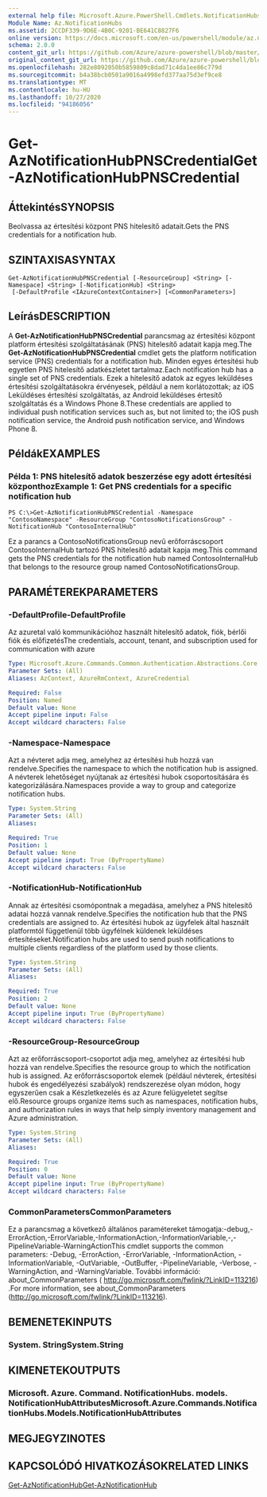 ```yaml
---
external help file: Microsoft.Azure.PowerShell.Cmdlets.NotificationHubs.dll-Help.xml
Module Name: Az.NotificationHubs
ms.assetid: 2CCDF339-9D6E-4B0C-9201-BE641C8827F6
online version: https://docs.microsoft.com/en-us/powershell/module/az.notificationhubs/get-aznotificationhubpnscredential
schema: 2.0.0
content_git_url: https://github.com/Azure/azure-powershell/blob/master/src/NotificationHubs/NotificationHubs/help/Get-AzNotificationHubPNSCredential.md
original_content_git_url: https://github.com/Azure/azure-powershell/blob/master/src/NotificationHubs/NotificationHubs/help/Get-AzNotificationHubPNSCredential.md
ms.openlocfilehash: 282e8092050b5859809c8dad71c4da1ee86c779d
ms.sourcegitcommit: b4a38bcb0501a9016a4998efd377aa75d3ef9ce8
ms.translationtype: MT
ms.contentlocale: hu-HU
ms.lasthandoff: 10/27/2020
ms.locfileid: "94186056"
---
```

# <span data-ttu-id="8cfc9-101">Get-AzNotificationHubPNSCredential</span><span class="sxs-lookup"><span data-stu-id="8cfc9-101">Get-AzNotificationHubPNSCredential</span></span>

## <span data-ttu-id="8cfc9-102">Áttekintés</span><span class="sxs-lookup"><span data-stu-id="8cfc9-102">SYNOPSIS</span></span>
<span data-ttu-id="8cfc9-103">Beolvassa az értesítési központ PNS hitelesítő adatait.</span><span class="sxs-lookup"><span data-stu-id="8cfc9-103">Gets the PNS credentials for a notification hub.</span></span>

## <span data-ttu-id="8cfc9-104">SZINTAXISA</span><span class="sxs-lookup"><span data-stu-id="8cfc9-104">SYNTAX</span></span>

```
Get-AzNotificationHubPNSCredential [-ResourceGroup] <String> [-Namespace] <String> [-NotificationHub] <String>
 [-DefaultProfile <IAzureContextContainer>] [<CommonParameters>]
```

## <span data-ttu-id="8cfc9-105">Leírás</span><span class="sxs-lookup"><span data-stu-id="8cfc9-105">DESCRIPTION</span></span>
<span data-ttu-id="8cfc9-106">A **Get-AzNotificationHubPNSCredential** parancsmag az értesítési központ platform értesítési szolgáltatásának (PNS) hitelesítő adatait kapja meg.</span><span class="sxs-lookup"><span data-stu-id="8cfc9-106">The **Get-AzNotificationHubPNSCredential** cmdlet gets the platform notification service (PNS) credentials for a notification hub.</span></span>
<span data-ttu-id="8cfc9-107">Minden egyes értesítési hub egyetlen PNS hitelesítő adatkészletet tartalmaz.</span><span class="sxs-lookup"><span data-stu-id="8cfc9-107">Each notification hub has a single set of PNS credentials.</span></span>
<span data-ttu-id="8cfc9-108">Ezek a hitelesítő adatok az egyes leküldéses értesítési szolgáltatásokra érvényesek, például a nem korlátozottak; az iOS Leküldéses értesítési szolgáltatás, az Android leküldéses értesítő szolgáltatás és a Windows Phone 8.</span><span class="sxs-lookup"><span data-stu-id="8cfc9-108">These credentials are applied to individual push notification services such as, but not limited to; the iOS push notification service, the Android push notification service, and Windows Phone 8.</span></span>

## <span data-ttu-id="8cfc9-109">Példák</span><span class="sxs-lookup"><span data-stu-id="8cfc9-109">EXAMPLES</span></span>

### <span data-ttu-id="8cfc9-110">Példa 1: PNS hitelesítő adatok beszerzése egy adott értesítési központhoz</span><span class="sxs-lookup"><span data-stu-id="8cfc9-110">Example 1: Get PNS credentials for a specific notification hub</span></span>
```
PS C:\>Get-AzNotificationHubPNSCredential -Namespace "ContosoNamespace" -ResourceGroup "ContosoNotificationsGroup" -NotificationHub "ContosoInternalHub"
```

<span data-ttu-id="8cfc9-111">Ez a parancs a ContosoNotificationsGroup nevű erőforráscsoport ContosoInternalHub tartozó PNS hitelesítő adatait kapja meg.</span><span class="sxs-lookup"><span data-stu-id="8cfc9-111">This command gets the PNS credentials for the notification hub named ContosoInternalHub that belongs to the resource group named ContosoNotificationsGroup.</span></span>

## <span data-ttu-id="8cfc9-112">PARAMÉTEREK</span><span class="sxs-lookup"><span data-stu-id="8cfc9-112">PARAMETERS</span></span>

### <span data-ttu-id="8cfc9-113">-DefaultProfile</span><span class="sxs-lookup"><span data-stu-id="8cfc9-113">-DefaultProfile</span></span>
<span data-ttu-id="8cfc9-114">Az azuretal való kommunikációhoz használt hitelesítő adatok, fiók, bérlői fiók és előfizetés</span><span class="sxs-lookup"><span data-stu-id="8cfc9-114">The credentials, account, tenant, and subscription used for communication with azure</span></span>

```yaml
Type: Microsoft.Azure.Commands.Common.Authentication.Abstractions.Core.IAzureContextContainer
Parameter Sets: (All)
Aliases: AzContext, AzureRmContext, AzureCredential

Required: False
Position: Named
Default value: None
Accept pipeline input: False
Accept wildcard characters: False
```

### <span data-ttu-id="8cfc9-115">-Namespace</span><span class="sxs-lookup"><span data-stu-id="8cfc9-115">-Namespace</span></span>
<span data-ttu-id="8cfc9-116">Azt a névteret adja meg, amelyhez az értesítési hub hozzá van rendelve.</span><span class="sxs-lookup"><span data-stu-id="8cfc9-116">Specifies the namespace to which the notification hub is assigned.</span></span>
<span data-ttu-id="8cfc9-117">A névterek lehetőséget nyújtanak az értesítési hubok csoportosítására és kategorizálására.</span><span class="sxs-lookup"><span data-stu-id="8cfc9-117">Namespaces provide a way to group and categorize notification hubs.</span></span>

```yaml
Type: System.String
Parameter Sets: (All)
Aliases:

Required: True
Position: 1
Default value: None
Accept pipeline input: True (ByPropertyName)
Accept wildcard characters: False
```

### <span data-ttu-id="8cfc9-118">-NotificationHub</span><span class="sxs-lookup"><span data-stu-id="8cfc9-118">-NotificationHub</span></span>
<span data-ttu-id="8cfc9-119">Annak az értesítési csomópontnak a megadása, amelyhez a PNS hitelesítő adatai hozzá vannak rendelve.</span><span class="sxs-lookup"><span data-stu-id="8cfc9-119">Specifies the notification hub that the PNS credentials are assigned to.</span></span>
<span data-ttu-id="8cfc9-120">Az értesítési hubok az ügyfelek által használt platformtól függetlenül több ügyfélnek küldenek leküldéses értesítéseket.</span><span class="sxs-lookup"><span data-stu-id="8cfc9-120">Notification hubs are used to send push notifications to multiple clients regardless of the platform used by those clients.</span></span>

```yaml
Type: System.String
Parameter Sets: (All)
Aliases:

Required: True
Position: 2
Default value: None
Accept pipeline input: True (ByPropertyName)
Accept wildcard characters: False
```

### <span data-ttu-id="8cfc9-121">-ResourceGroup</span><span class="sxs-lookup"><span data-stu-id="8cfc9-121">-ResourceGroup</span></span>
<span data-ttu-id="8cfc9-122">Azt az erőforráscsoport-csoportot adja meg, amelyhez az értesítési hub hozzá van rendelve.</span><span class="sxs-lookup"><span data-stu-id="8cfc9-122">Specifies the resource group to which the notification hub is assigned.</span></span>
<span data-ttu-id="8cfc9-123">Az erőforráscsoportok elemek (például névterek, értesítési hubok és engedélyezési szabályok) rendszerezése olyan módon, hogy egyszerűen csak a Készletkezelés és az Azure felügyeletet segítse elő.</span><span class="sxs-lookup"><span data-stu-id="8cfc9-123">Resource groups organize items such as namespaces, notification hubs, and authorization rules in ways that help simply inventory management and Azure administration.</span></span>

```yaml
Type: System.String
Parameter Sets: (All)
Aliases:

Required: True
Position: 0
Default value: None
Accept pipeline input: True (ByPropertyName)
Accept wildcard characters: False
```

### <span data-ttu-id="8cfc9-124">CommonParameters</span><span class="sxs-lookup"><span data-stu-id="8cfc9-124">CommonParameters</span></span>
<span data-ttu-id="8cfc9-125">Ez a parancsmag a következő általános paramétereket támogatja:-debug,-ErrorAction,-ErrorVariable,-InformationAction,-InformationVariable,-,-PipelineVariable-WarningAction</span><span class="sxs-lookup"><span data-stu-id="8cfc9-125">This cmdlet supports the common parameters: -Debug, -ErrorAction, -ErrorVariable, -InformationAction, -InformationVariable, -OutVariable, -OutBuffer, -PipelineVariable, -Verbose, -WarningAction, and -WarningVariable.</span></span> <span data-ttu-id="8cfc9-126">További információ: about_CommonParameters ( http://go.microsoft.com/fwlink/?LinkID=113216) .</span><span class="sxs-lookup"><span data-stu-id="8cfc9-126">For more information, see about_CommonParameters (http://go.microsoft.com/fwlink/?LinkID=113216).</span></span>

## <span data-ttu-id="8cfc9-127">BEMENETEK</span><span class="sxs-lookup"><span data-stu-id="8cfc9-127">INPUTS</span></span>

### <span data-ttu-id="8cfc9-128">System. String</span><span class="sxs-lookup"><span data-stu-id="8cfc9-128">System.String</span></span>

## <span data-ttu-id="8cfc9-129">KIMENETEK</span><span class="sxs-lookup"><span data-stu-id="8cfc9-129">OUTPUTS</span></span>

### <span data-ttu-id="8cfc9-130">Microsoft. Azure. Command. NotificationHubs. models. NotificationHubAttributes</span><span class="sxs-lookup"><span data-stu-id="8cfc9-130">Microsoft.Azure.Commands.NotificationHubs.Models.NotificationHubAttributes</span></span>

## <span data-ttu-id="8cfc9-131">MEGJEGYZI</span><span class="sxs-lookup"><span data-stu-id="8cfc9-131">NOTES</span></span>

## <span data-ttu-id="8cfc9-132">KAPCSOLÓDÓ HIVATKOZÁSOK</span><span class="sxs-lookup"><span data-stu-id="8cfc9-132">RELATED LINKS</span></span>

[<span data-ttu-id="8cfc9-133">Get-AzNotificationHub</span><span class="sxs-lookup"><span data-stu-id="8cfc9-133">Get-AzNotificationHub</span></span>](./Get-AzNotificationHub.md)


